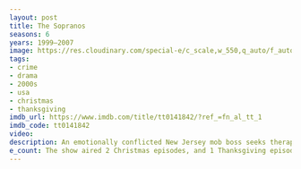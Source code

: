 ```yaml
---
layout: post
title: The Sopranos
seasons: 6
years: 1999–2007
image: https://res.cloudinary.com/special-e/c_scale,w_550,q_auto/f_auto/Series%20posters/The_Sopranos.png
tags: 
- crime
- drama
- 2000s
- usa
- christmas
- thanksgiving
imdb_url: https://www.imdb.com/title/tt0141842/?ref_=fn_al_tt_1
imdb_code: tt0141842
video: 
description: An emotionally conflicted New Jersey mob boss seeks therapy to cope with his personal and professional struggles.
e_count: The show aired 2 Christmas episodes, and 1 Thanksgiving episode.
---
```

